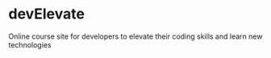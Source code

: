 # devElevate
Online course site for developers to elevate their coding skills and learn new technologies
